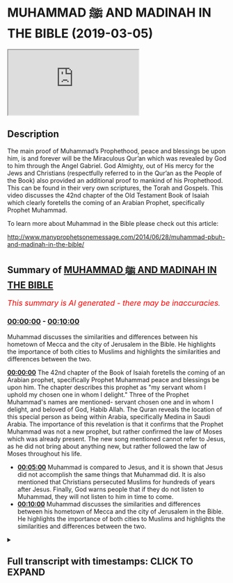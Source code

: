# MUHAMMAD ﷺ AND MADINAH IN THE BIBLE (2019-03-05)

<iframe loading='lazy' src='https://www.youtube.com/embed/hpny44O0eEQ'></iframe>

## Description

The main proof of Muhammad’s Prophethood, peace and blessings be upon him, is and forever will be the Miraculous Qur’an which was revealed by God to him through the Angel Gabriel. God Almighty, out of His mercy for the Jews and Christians (respectfully referred to in the Qur’an as the People of the Book) also provided an additional proof to mankind of his Prophethood. This can be found in their very own scriptures, the Torah and Gospels. This video discusses the 42nd chapter of the Old Testament Book of Isaiah which clearly foretells the coming of an Arabian Prophet, specifically Prophet Muhammad.

To learn more about Muhammad in the Bible please check out this article:

http://www.manyprophetsonemessage.com/2014/06/28/muhammad-pbuh-and-madinah-in-the-bible/

## Summary of [MUHAMMAD ﷺ AND MADINAH IN THE BIBLE](https://www.youtube.com/watch?v=hpny44O0eEQ)


*<span style="color:red; font-size:125%">This summary is AI generated - there may be inaccuracies</span>. [](/)*

### [00:00:00](https://www.youtube.com/watch?v=hpny44O0eEQ&t=0) - [00:10:00](https://www.youtube.com/watch?v=hpny44O0eEQ&t=600)

 Muhammad discusses the similarities and differences between his hometown of Mecca and the city of Jerusalem in the Bible. He highlights the importance of both cities to Muslims and highlights the similarities and differences between the two.

**[00:00:00](https://www.youtube.com/watch?v=hpny44O0eEQ&t=0)** The 42nd chapter of the Book of Isaiah foretells the coming of an Arabian prophet, specifically Prophet Muhammad peace and blessings be upon him. The chapter describes this prophet as "my servant whom I uphold my chosen one in whom I delight." Three of the Prophet Muhammad's names are mentioned- servant chosen one and in whom I delight, and beloved of God, Habib Allah. The Quran reveals the location of this special person as being within Arabia, specifically Medina in Saudi Arabia. The importance of this revelation is that it confirms that the Prophet Muhammad was not a new prophet, but rather confirmed the law of Moses which was already present. The new song mentioned cannot refer to Jesus, as he did not bring about anything new, but rather followed the law of Moses throughout his life.
* **[00:05:00](https://www.youtube.com/watch?v=hpny44O0eEQ&t=300)**  Muhammad is compared to Jesus, and it is shown that Jesus did not accomplish the same things that Muhammad did. It is also mentioned that Christians persecuted Muslims for hundreds of years after Jesus. Finally, God warns people that if they do not listen to Muhammad, they will not listen to him in time to come.
* **[00:10:00](https://www.youtube.com/watch?v=hpny44O0eEQ&t=600)**  Muhammad discusses the similarities and differences between his hometown of Mecca and the city of Jerusalem in the Bible. He highlights the importance of both cities to Muslims and highlights the similarities and differences between the two.

<details><summary><h2>Full transcript with timestamps: CLICK TO EXPAND</h2></summary>

[0:00:05](https://youtu.be/hpny44O0eEQ?t=5) the 42nd chapter of the book of ice  
[0:00:09](https://youtu.be/hpny44O0eEQ?t=9) clearly foretells the coming of an  
[0:00:11](https://youtu.be/hpny44O0eEQ?t=11) Arabian prophet specifically Prophet  
[0:00:14](https://youtu.be/hpny44O0eEQ?t=14) Muhammad peace and blessings be upon him  
[0:00:16](https://youtu.be/hpny44O0eEQ?t=16) I say it describes itself as a prophecy  
[0:00:19](https://youtu.be/hpny44O0eEQ?t=19) about the future God states that the  
[0:00:22](https://youtu.be/hpny44O0eEQ?t=22) former things have taken place and new  
[0:00:24](https://youtu.be/hpny44O0eEQ?t=24) things I declare God starts the chapter  
[0:00:27](https://youtu.be/hpny44O0eEQ?t=27) by drawing our attention to a very  
[0:00:29](https://youtu.be/hpny44O0eEQ?t=29) special person that he was send he  
[0:00:31](https://youtu.be/hpny44O0eEQ?t=31) describes this person as my servant whom  
[0:00:34](https://youtu.be/hpny44O0eEQ?t=34) I uphold my chosen one in whom I delight  
[0:00:38](https://youtu.be/hpny44O0eEQ?t=38) at least three of the names of the  
[0:00:41](https://youtu.be/hpny44O0eEQ?t=41) Prophet Muhammad I mentioned servant  
[0:00:43](https://youtu.be/hpny44O0eEQ?t=43) chosen one and in whom I delight I say  
[0:00:49](https://youtu.be/hpny44O0eEQ?t=49) it is originally written in Hebrew  
[0:00:51](https://youtu.be/hpny44O0eEQ?t=51) Arabic and Hebrew sure a lot of common  
[0:00:53](https://youtu.be/hpny44O0eEQ?t=53) words because they are both Semitic  
[0:00:55](https://youtu.be/hpny44O0eEQ?t=55) languages I say it uses the Hebrew word  
[0:00:58](https://youtu.be/hpny44O0eEQ?t=58) Abed for servant the Arabic word for  
[0:01:02](https://youtu.be/hpny44O0eEQ?t=62) servant is Abaddon Prophet Muhammad is  
[0:01:04](https://youtu.be/hpny44O0eEQ?t=64) known as God's servant in Arabic  
[0:01:07](https://youtu.be/hpny44O0eEQ?t=67) Abdullah chosen one is Mustafa in Arabic  
[0:01:12](https://youtu.be/hpny44O0eEQ?t=72) this is another of the names of the  
[0:01:14](https://youtu.be/hpny44O0eEQ?t=74) Prophet Muhammad the one in whom God  
[0:01:16](https://youtu.be/hpny44O0eEQ?t=76) delights in shows that this person is  
[0:01:19](https://youtu.be/hpny44O0eEQ?t=79) beloved to God Habib Allah in Arabic  
[0:01:22](https://youtu.be/hpny44O0eEQ?t=82) which means beloved of God also happens  
[0:01:25](https://youtu.be/hpny44O0eEQ?t=85) to be one of the Prophet Mohammad's  
[0:01:27](https://youtu.be/hpny44O0eEQ?t=87) names  
[0:01:30](https://youtu.be/hpny44O0eEQ?t=90) and I say God also reveals the location  
[0:01:33](https://youtu.be/hpny44O0eEQ?t=93) of this special person he states let the  
[0:01:36](https://youtu.be/hpny44O0eEQ?t=96) wilderness and it's towns raise their  
[0:01:38](https://youtu.be/hpny44O0eEQ?t=98) voices let the settlements where kadar  
[0:01:41](https://youtu.be/hpny44O0eEQ?t=101) lives rejoice out of all the nations on  
[0:01:45](https://youtu.be/hpny44O0eEQ?t=105) earth that God inspired Isaiah to  
[0:01:47](https://youtu.be/hpny44O0eEQ?t=107) mention he chose to highlight Kedar  
[0:01:50](https://youtu.be/hpny44O0eEQ?t=110) location so we should pay special  
[0:01:52](https://youtu.be/hpny44O0eEQ?t=112) attention throughout the Bible ke Dodd  
[0:01:56](https://youtu.be/hpny44O0eEQ?t=116) and his sons are linked to Arabia for  
[0:01:58](https://youtu.be/hpny44O0eEQ?t=118) example The Book of Ezekiel tells us  
[0:02:00](https://youtu.be/hpny44O0eEQ?t=120) that Arabia and all the princes of Kedar  
[0:02:04](https://youtu.be/hpny44O0eEQ?t=124) were your favorite dealers and lambs  
[0:02:06](https://youtu.be/hpny44O0eEQ?t=126) Rams and goats in these they did  
[0:02:09](https://youtu.be/hpny44O0eEQ?t=129) business with you  
[0:02:14](https://youtu.be/hpny44O0eEQ?t=134) and I say a God goes on to narrow the  
[0:02:17](https://youtu.be/hpny44O0eEQ?t=137) location down further to a specific city  
[0:02:20](https://youtu.be/hpny44O0eEQ?t=140) within Arabia  
[0:02:21](https://youtu.be/hpny44O0eEQ?t=141) he states that the people of Silla  
[0:02:24](https://youtu.be/hpny44O0eEQ?t=144) should sing for joy let them shout from  
[0:02:27](https://youtu.be/hpny44O0eEQ?t=147) the mountaintops the place Allah  
[0:02:29](https://youtu.be/hpny44O0eEQ?t=149) pinpoints the exact location in Arabia  
[0:02:32](https://youtu.be/hpny44O0eEQ?t=152) the place being spoken of is the city of  
[0:02:35](https://youtu.be/hpny44O0eEQ?t=155) Medina in Saudi Arabia because Salah is  
[0:02:38](https://youtu.be/hpny44O0eEQ?t=158) the name of a famous mountain in Medina  
[0:02:43](https://youtu.be/hpny44O0eEQ?t=163) Medina was the city of the Prophet  
[0:02:46](https://youtu.be/hpny44O0eEQ?t=166) Mohammed  
[0:02:46](https://youtu.be/hpny44O0eEQ?t=166) an important point worth mentioning is  
[0:02:49](https://youtu.be/hpny44O0eEQ?t=169) that historically we know there was a  
[0:02:51](https://youtu.be/hpny44O0eEQ?t=171) presence of various Jewish tribes in  
[0:02:54](https://youtu.be/hpny44O0eEQ?t=174) Medina before the advent of the Prophet  
[0:02:56](https://youtu.be/hpny44O0eEQ?t=176) Muhammad both Jewish historians and  
[0:02:59](https://youtu.be/hpny44O0eEQ?t=179) Islamic history records this fact the  
[0:03:02](https://youtu.be/hpny44O0eEQ?t=182) question then arises why were the  
[0:03:04](https://youtu.be/hpny44O0eEQ?t=184) numerous Jewish tribes within Medina the  
[0:03:08](https://youtu.be/hpny44O0eEQ?t=188) answer is that the Leonard Jews were  
[0:03:10](https://youtu.be/hpny44O0eEQ?t=190) aware of this prophecy in Isaiah and  
[0:03:12](https://youtu.be/hpny44O0eEQ?t=192) were anxiously awaiting the coming of a  
[0:03:16](https://youtu.be/hpny44O0eEQ?t=196) new prophet Islamic history records the  
[0:03:19](https://youtu.be/hpny44O0eEQ?t=199) fact that whenever a dispute arose  
[0:03:21](https://youtu.be/hpny44O0eEQ?t=201) between the Jews and the Arabs in Medina  
[0:03:24](https://youtu.be/hpny44O0eEQ?t=204) the Jews used to taunt their pagan Arab  
[0:03:27](https://youtu.be/hpny44O0eEQ?t=207) neighbors by saying when our prophet  
[0:03:30](https://youtu.be/hpny44O0eEQ?t=210) arrives we shall obliterate you the  
[0:03:34](https://youtu.be/hpny44O0eEQ?t=214) Quran also affirms this God says is it  
[0:03:38](https://youtu.be/hpny44O0eEQ?t=218) not a sign to them that the learned men  
[0:03:40](https://youtu.be/hpny44O0eEQ?t=220) of the children of Israel knew it as  
[0:03:42](https://youtu.be/hpny44O0eEQ?t=222) true  
[0:03:47](https://youtu.be/hpny44O0eEQ?t=227) in i say 'god informs us that the  
[0:03:50](https://youtu.be/hpny44O0eEQ?t=230) special person will bring something new  
[0:03:52](https://youtu.be/hpny44O0eEQ?t=232) mankind is told that we will sing to the  
[0:03:55](https://youtu.be/hpny44O0eEQ?t=235) Lord a new song his praise from the ends  
[0:03:58](https://youtu.be/hpny44O0eEQ?t=238) of the earth the statement a new song  
[0:04:00](https://youtu.be/hpny44O0eEQ?t=240) means a new law a new way of worship  
[0:04:03](https://youtu.be/hpny44O0eEQ?t=243) this is exactly what Islam represents  
[0:04:06](https://youtu.be/hpny44O0eEQ?t=246) the emphasis on the new song here is  
[0:04:09](https://youtu.be/hpny44O0eEQ?t=249) singing the praise of God all over the  
[0:04:11](https://youtu.be/hpny44O0eEQ?t=251) earth the Quran opens with the statement  
[0:04:13](https://youtu.be/hpny44O0eEQ?t=253) praise be to God Lord of the Worlds and  
[0:04:16](https://youtu.be/hpny44O0eEQ?t=256) is recited by Muslims all over the world  
[0:04:19](https://youtu.be/hpny44O0eEQ?t=259) during prayers every day the new song  
[0:04:22](https://youtu.be/hpny44O0eEQ?t=262) cannot refer to Jesus because he did not  
[0:04:26](https://youtu.be/hpny44O0eEQ?t=266) bring about anything new rather he  
[0:04:28](https://youtu.be/hpny44O0eEQ?t=268) confirmed the law of Moses that was  
[0:04:30](https://youtu.be/hpny44O0eEQ?t=270) already there in the Gospel of Matthew  
[0:04:32](https://youtu.be/hpny44O0eEQ?t=272) Jesus said think not I am come to  
[0:04:34](https://youtu.be/hpny44O0eEQ?t=274) destroy the law or the prophets I am not  
[0:04:37](https://youtu.be/hpny44O0eEQ?t=277) come to destroy but fulfil Jesus obeyed  
[0:04:41](https://youtu.be/hpny44O0eEQ?t=281) and followed the law of Moses throughout  
[0:04:43](https://youtu.be/hpny44O0eEQ?t=283) his life Jesus didn't sing a new song he  
[0:04:46](https://youtu.be/hpny44O0eEQ?t=286) sang the same song of Moses the Torah  
[0:04:49](https://youtu.be/hpny44O0eEQ?t=289) moreover the disciples of Jesus also  
[0:04:51](https://youtu.be/hpny44O0eEQ?t=291) follow the law of Moses even after Jesus  
[0:04:54](https://youtu.be/hpny44O0eEQ?t=294) departed in the book of Acts we are told  
[0:04:56](https://youtu.be/hpny44O0eEQ?t=296) that the disciples look to the Torah for  
[0:04:58](https://youtu.be/hpny44O0eEQ?t=298) guidance  
[0:04:59](https://youtu.be/hpny44O0eEQ?t=299) for the law of Moses has been preached  
[0:05:01](https://youtu.be/hpny44O0eEQ?t=301) in every city from the earliest times  
[0:05:07](https://youtu.be/hpny44O0eEQ?t=307) in i say 'god emphasizes the universal  
[0:05:11](https://youtu.be/hpny44O0eEQ?t=311) mission of the coming person by  
[0:05:13](https://youtu.be/hpny44O0eEQ?t=313) mentioning that he will be made a  
[0:05:15](https://youtu.be/hpny44O0eEQ?t=315) covenant all the people and a light for  
[0:05:18](https://youtu.be/hpny44O0eEQ?t=318) the Gentiles Gentiles means non-jews the  
[0:05:22](https://youtu.be/hpny44O0eEQ?t=322) Quran confirms the Prophet Muhammad  
[0:05:24](https://youtu.be/hpny44O0eEQ?t=324) peace be upon him was sent to the whole  
[0:05:26](https://youtu.be/hpny44O0eEQ?t=326) of mankind Jews and Gentiles alike in  
[0:05:29](https://youtu.be/hpny44O0eEQ?t=329) the Quran God tells us we have sent you  
[0:05:32](https://youtu.be/hpny44O0eEQ?t=332) a prophet as a bearer of glad tidings  
[0:05:34](https://youtu.be/hpny44O0eEQ?t=334) and a Warner for the whole of mankind  
[0:05:37](https://youtu.be/hpny44O0eEQ?t=337) but most people have no knowledge the  
[0:05:40](https://youtu.be/hpny44O0eEQ?t=340) verse in Isaiah can not apply to Jesus  
[0:05:43](https://youtu.be/hpny44O0eEQ?t=343) because in the Gospel of Matthew Jesus  
[0:05:45](https://youtu.be/hpny44O0eEQ?t=345) said I was sent only to the lost sheep  
[0:05:48](https://youtu.be/hpny44O0eEQ?t=348) of Israel and I say a God further states  
[0:05:51](https://youtu.be/hpny44O0eEQ?t=351) that he will lead the blind byways they  
[0:05:53](https://youtu.be/hpny44O0eEQ?t=353) have not known along unfamiliar paths I  
[0:05:56](https://youtu.be/hpny44O0eEQ?t=356) will guide them the pagan Arabs at the  
[0:05:59](https://youtu.be/hpny44O0eEQ?t=359) time of the Prophet Mohammed fit this  
[0:06:00](https://youtu.be/hpny44O0eEQ?t=360) description perfectly because they had  
[0:06:03](https://youtu.be/hpny44O0eEQ?t=363) not been sent a messenger prior to  
[0:06:05](https://youtu.be/hpny44O0eEQ?t=365) Muhammad the Quran bears witness to this  
[0:06:07](https://youtu.be/hpny44O0eEQ?t=367) God states that Muhammad was sent to  
[0:06:10](https://youtu.be/hpny44O0eEQ?t=370) Warner people to whom no Warner has come  
[0:06:12](https://youtu.be/hpny44O0eEQ?t=372) before the verson I say cannot apply to  
[0:06:16](https://youtu.be/hpny44O0eEQ?t=376) Jesus because his people the Israelites  
[0:06:19](https://youtu.be/hpny44O0eEQ?t=379) had already received a multitude of  
[0:06:21](https://youtu.be/hpny44O0eEQ?t=381) prophets from God in Isaiah God  
[0:06:25](https://youtu.be/hpny44O0eEQ?t=385) emphasizes that this special person will  
[0:06:27](https://youtu.be/hpny44O0eEQ?t=387) be sent to those who trust in idols who  
[0:06:31](https://youtu.be/hpny44O0eEQ?t=391) say to images you are our gods the whole  
[0:06:35](https://youtu.be/hpny44O0eEQ?t=395) of Arabia at the start of Muhammad's  
[0:06:37](https://youtu.be/hpny44O0eEQ?t=397) prophethood consisted of idol  
[0:06:39](https://youtu.be/hpny44O0eEQ?t=399) worshippers again this cannot be a  
[0:06:41](https://youtu.be/hpny44O0eEQ?t=401) reference to Jesus because his people  
[0:06:43](https://youtu.be/hpny44O0eEQ?t=403) the Israelites were monotheists and not  
[0:06:46](https://youtu.be/hpny44O0eEQ?t=406) Island worshipers  
[0:06:48](https://youtu.be/hpny44O0eEQ?t=408) moreover Jesus explicitly told his  
[0:06:52](https://youtu.be/hpny44O0eEQ?t=412) disciples to stay away from the  
[0:06:54](https://youtu.be/hpny44O0eEQ?t=414) idol-worshipping Gentiles the exact  
[0:06:56](https://youtu.be/hpny44O0eEQ?t=416) opposite of what God prophesized in  
[0:06:59](https://youtu.be/hpny44O0eEQ?t=419) Isaiah the Gospel of Matthew tells us  
[0:07:01](https://youtu.be/hpny44O0eEQ?t=421) that these twelve Jesus sent out with  
[0:07:04](https://youtu.be/hpny44O0eEQ?t=424) the following instructions do not go  
[0:07:06](https://youtu.be/hpny44O0eEQ?t=426) among the Gentiles  
[0:07:09](https://youtu.be/hpny44O0eEQ?t=429) in Isaiah God states that this special  
[0:07:11](https://youtu.be/hpny44O0eEQ?t=431) person will be a warrior and will go  
[0:07:14](https://youtu.be/hpny44O0eEQ?t=434) forth as a mighty man he shall stir up  
[0:07:17](https://youtu.be/hpny44O0eEQ?t=437) jealousy like a man of war he shall cry  
[0:07:20](https://youtu.be/hpny44O0eEQ?t=440) yay roar he shall prevail against his  
[0:07:23](https://youtu.be/hpny44O0eEQ?t=443) enemies throughout history God has dealt  
[0:07:26](https://youtu.be/hpny44O0eEQ?t=446) sternly with those who are sent guidance  
[0:07:28](https://youtu.be/hpny44O0eEQ?t=448) and persist in disbelief Prophet  
[0:07:31](https://youtu.be/hpny44O0eEQ?t=451) Muhammad peace be upon him had to engage  
[0:07:32](https://youtu.be/hpny44O0eEQ?t=452) in many battles with the  
[0:07:35](https://youtu.be/hpny44O0eEQ?t=455) idol-worshipping enemies of God and  
[0:07:36](https://youtu.be/hpny44O0eEQ?t=456) ultimately prevailed against them by  
[0:07:39](https://youtu.be/hpny44O0eEQ?t=459) comparison Jesus did not triumph over  
[0:07:42](https://youtu.be/hpny44O0eEQ?t=462) his enemies according to Christians he  
[0:07:44](https://youtu.be/hpny44O0eEQ?t=464) was crucified by them moreover Jesus  
[0:07:46](https://youtu.be/hpny44O0eEQ?t=466) wasn't interested in fighting he was not  
[0:07:49](https://youtu.be/hpny44O0eEQ?t=469) a man of war he was a pacifist according  
[0:07:52](https://youtu.be/hpny44O0eEQ?t=472) to the Bible he said such things as for  
[0:07:55](https://youtu.be/hpny44O0eEQ?t=475) all who draw the sword will die by the  
[0:07:57](https://youtu.be/hpny44O0eEQ?t=477) sword and my kingdom is not of this  
[0:08:00](https://youtu.be/hpny44O0eEQ?t=480) world if my kingdom were of this world  
[0:08:02](https://youtu.be/hpny44O0eEQ?t=482) then would my servants fight  
[0:08:08](https://youtu.be/hpny44O0eEQ?t=488) in Isaiah God gives us a list of  
[0:08:11](https://youtu.be/hpny44O0eEQ?t=491) momentous achievements for this special  
[0:08:13](https://youtu.be/hpny44O0eEQ?t=493) person chief of these is that the idol  
[0:08:16](https://youtu.be/hpny44O0eEQ?t=496) worshipers will be turned back in utter  
[0:08:18](https://youtu.be/hpny44O0eEQ?t=498) shame not only did the Prophet Muhammad  
[0:08:21](https://youtu.be/hpny44O0eEQ?t=501) conquer Mecca the pagan capital of  
[0:08:23](https://youtu.be/hpny44O0eEQ?t=503) Arabia but by the end of his life in  
[0:08:26](https://youtu.be/hpny44O0eEQ?t=506) just 23 short years of prophethood  
[0:08:29](https://youtu.be/hpny44O0eEQ?t=509) Arabia had shunned idol worship and now  
[0:08:32](https://youtu.be/hpny44O0eEQ?t=512) worshipped the one true God of Abraham  
[0:08:35](https://youtu.be/hpny44O0eEQ?t=515) this cannot apply to Jesus as it was  
[0:08:38](https://youtu.be/hpny44O0eEQ?t=518) Christians themselves who were  
[0:08:40](https://youtu.be/hpny44O0eEQ?t=520) humiliated and greatly ashamed for  
[0:08:43](https://youtu.be/hpny44O0eEQ?t=523) hundreds of years after Jesus they were  
[0:08:45](https://youtu.be/hpny44O0eEQ?t=525) persecuted at the hands of the Roman  
[0:08:47](https://youtu.be/hpny44O0eEQ?t=527) Empire who are Idol worshipers they  
[0:08:50](https://youtu.be/hpny44O0eEQ?t=530) executed some of the Apostles of Jesus  
[0:08:52](https://youtu.be/hpny44O0eEQ?t=532) such as Peter and Paul Christians were  
[0:08:55](https://youtu.be/hpny44O0eEQ?t=535) tortured and even fed to the Lions  
[0:08:58](https://youtu.be/hpny44O0eEQ?t=538) finally I say a closes with an  
[0:09:01](https://youtu.be/hpny44O0eEQ?t=541) admonishment from God here you deaf look  
[0:09:05](https://youtu.be/hpny44O0eEQ?t=545) you blind and see you have seen many  
[0:09:08](https://youtu.be/hpny44O0eEQ?t=548) things but you pay no attention your  
[0:09:11](https://youtu.be/hpny44O0eEQ?t=551) ears are open but you do not listen  
[0:09:13](https://youtu.be/hpny44O0eEQ?t=553) which of you will listen to this or pay  
[0:09:16](https://youtu.be/hpny44O0eEQ?t=556) close attention in time to come it seems  
[0:09:19](https://youtu.be/hpny44O0eEQ?t=559) clear that a deaf and blind God is  
[0:09:21](https://youtu.be/hpny44O0eEQ?t=561) talking about in this verse are those  
[0:09:24](https://youtu.be/hpny44O0eEQ?t=564) who reject Prophet Muhammad peace be  
[0:09:25](https://youtu.be/hpny44O0eEQ?t=565) upon him who among you will heed God by  
[0:09:28](https://youtu.be/hpny44O0eEQ?t=568) acknowledging him who will listen and  
[0:09:30](https://youtu.be/hpny44O0eEQ?t=570) pay close attention in time to come  
[0:09:35](https://youtu.be/hpny44O0eEQ?t=575) levena at the neo-noir sona-nyl  
[0:09:39](https://youtu.be/hpny44O0eEQ?t=579) me Olivia de Donohue Matt Dubin I will  
[0:09:45](https://youtu.be/hpny44O0eEQ?t=585) feed them what you will  
[0:09:47](https://youtu.be/hpny44O0eEQ?t=587) delia more wounded mouths  
[0:10:00](https://youtu.be/hpny44O0eEQ?t=600) you  
</details>